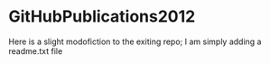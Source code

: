 # GitHubPublications2012

Here is a slight modofiction to the exiting repo; I am simply adding a readme.txt file
